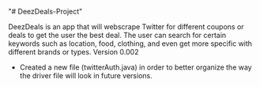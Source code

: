 "# DeezDeals-Project" 

DeezDeals is an app that will webscrape Twitter for different coupons or deals to get the user the best deal. The user can search for certain keywords such as location, food, clothing, and even get more specific with different brands or types. 
Version 0.002
- Created a new file (twitterAuth.java) in order to better organize the way the driver file will look
in future versions.
